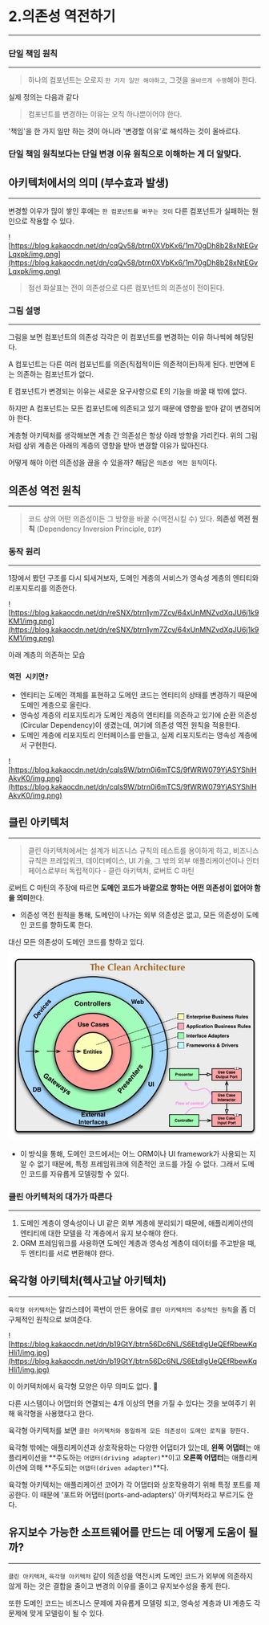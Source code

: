# 2.의존성 역전하기

---

### **단일 책임 원칙**

---

> 하나의 컴포넌트는 오로지 `한 가지 일만 해야하고`, 그것을 `올바르게 수행`해야 한다.
> 

실제 정의는 다음과 같다

> 컴포넌트를 변경하는 이유는 오직 하나뿐이어야 한다.
> 

'책임'을 한 가지 일만 하는 것이 아니라 '변경할 이유'로 해석하는 것이 올바르다.

### 단일 책임 원칙보다는 **단일 변경 이유 원칙**으로 이해하는 게 더 알맞다.

## **아키텍처에서의 의미 (부수효과 발생)**

---

변경할 이우가 믾이 쌓인 후에는 `한 컴포넌트를 바꾸는 것이` 다른 컴포넌트가 실패하는 원인으로 작용할 수 있다.

![https://blog.kakaocdn.net/dn/cqQv58/btrn0XVbKx6/1m70gDh8b28xNtEGvLqxpk/img.png](https://blog.kakaocdn.net/dn/cqQv58/btrn0XVbKx6/1m70gDh8b28xNtEGvLqxpk/img.png)

> 점선 화살표는 전이 의존성으로 다른 컴포넌트의 의존성이 전이된다.
> 

### 그림 설명

---

그림을 보면 컴포넌트의 의존성 각각은 이 컴포넌트를 변경하는 이유 하나씩에 해당된다.

A 컴포넌트는 다른 여러 컴포넌트를 의존(직접적이든 의존적이든)하게 된다. 반면에 E는 의존하는 컴포넌트가 없다.

E 컴포넌트가 변경되는 이유는 새로운 요구사항으로 E의 기능을 바꿀 때 밖에 없다.

하지만 A 컴포넌트는 모든 컴포넌트에 의존되고 있기 때문에 영향을 받아 같이 변경되어야 한다.

계층형 아키텍처를 생각해보면 계층 간 의존성은 항상 아래 방향을 가리킨다. 위의 그림처럼 상위 계층은 아래의 계층의 영향을 받아 변경할 이유가 많아진다.

어떻게 해야 이런 의존성을 끊을 수 있을까? 해답은 `의존성 역전 원칙`이다.

## **의존성 역전 원칙**

---

> 코드 상의 어떤 의존성이든 그 방향을 바꿀 수(역전시킬 수) 있다.
**의존성 역전 원칙** (Dependency Inversion Principle, `DIP`)
> 

### **동작 원리**

---

1장에서 봤던 구조를 다시 되새겨보자, 도메인 계층의 서비스가 영속성 계층의 엔티티와 리포지토리를 의존한다.

![https://blog.kakaocdn.net/dn/reSNX/btrn1ym7Zcv/64xUnMNZvdXqJU6j1k9KM1/img.png](https://blog.kakaocdn.net/dn/reSNX/btrn1ym7Zcv/64xUnMNZvdXqJU6j1k9KM1/img.png)

아래 계층의 의존하는 모습

### `역전 시키면?`

- 엔티티는 도메인 객체를 표현하고 도메인 코드는 엔티티의 상태를 변경하기 때문에 도메인 계층으로 올린다.
- 영속성 계층의 리포지토리가 도메인 계층의 엔티티를 의존하고 있기에 순환 의존성(Circular Dependency)이 생겼는데, 여기에 의존성 역전 원칙을 적용한다.
- 도메인 계층에 리포지토리 인터페이스를 만들고, 실제 리포지토리는 영속성 계층에서 구현한다.

![https://blog.kakaocdn.net/dn/cqIs9W/btrn0i6mTCS/9fWRW079YjASYShlHAkvK0/img.png](https://blog.kakaocdn.net/dn/cqIs9W/btrn0i6mTCS/9fWRW079YjASYShlHAkvK0/img.png)

## **클린 아키텍처**

---

> 클린 아키텍처에서는 설계가 비즈니스 규칙의 테스트를 용이하게 하고, 비즈니스 규칙은 프레임워크, 데이터베이스, UI 기술, 그 밖의 외부 애플리케이션이나 인터페이스로부터 독립적이다 - 클린 아키텍처, 로버트 C 마틴
> 

로버트 C 마틴의 주장에 따르면 **도메인 코드가 바깥으로 향하는 어떤 의존성이 없어야 함을 의미**한다.

- 의존성 역전 원칙을 통해, 도메인이 나가는 외부 의존성은 없고, 모든 의존성이 도메인 코드를 향하도록 한다.

대신 모든 의존성이 도메인 코드를 향하고 있다.

![](../../images/books/만들면서배우는클린아키텍처/클린아키텍처.png)

- 이 방식을 통해, 도메인 코드에서는 어느 ORM이나 UI framework가 사용되는 지 알 수 없기 때문에, 특정 프레임워크에 의존적인 코드를 가질 수 없다. 그래서 도메인 코드를 자유롭게 모델링할 수 있다.

### **클린 아키텍처의 대가가 따른다**

---

1. 도메인 계층이 영속성이나 UI 같은 외부 계층에 분리되기 때문에, 애플리케이션의 엔티티에 대한 모델을 각 계층에서 유지 보수해야 한다.
2. ORM 프레임워크를 사용하면 도메인 계층과 영속성 계층이 데이터를 주고받을 때, 두 엔티티를 서로 변환해야 한다.

## **육각형 아키텍처(헥사고날 아키텍처)**

---

`육각형 아키텍처`는 알라스테어 콕번이 만든 용어로 `클린 아키텍처의 추상적인 원칙`을 좀 더 구체적인 원칙으로 보여준다.

![https://blog.kakaocdn.net/dn/b19GtY/btrn56Dc6NL/S6EtdIgUeQEfRbewKqHli1/img.jpg](https://blog.kakaocdn.net/dn/b19GtY/btrn56Dc6NL/S6EtdIgUeQEfRbewKqHli1/img.jpg)

이 아키텍처에서 육각형 모양은 아무 의미도 없다. 🤔

다른 시스템이나 어댑터와 연결되는 4개 이상의 면을 가질 수 있다는 것을 보여주기 위해 육각형을 사용했다고 한다.

육각형 아키텍처를 보면 `클린 아키텍처와 동일하게 모든 의존성이 도메인 로직을 향한다.`

육각형 밖에는 애플리케이션과 상호작용하는 다양한 어댑터가 있는데, **왼쪽** **어댑터**는 애플리케이션을 **주도하는 `어댑터(driving adapter)`**이고 **오른쪽 어댑터**는 애플리케이션에 의해 **주도되는 `어댑터(driven adapter)`**다.

육각형 아키텍처는 애플리케이션 코어가 각 어댑터와 상호작용하기 위해 특정 포트를 제공한다. 이 때문에 '포트와 어댑터(ports-and-adapters)' 아키텍처라고 부르기도 한다.

## **유지보수 가능한 소프트웨어를 만드는 데 어떻게 도움이 될까?**

---

`클린 아키텍처`, `육각형 아키텍처` 같이 의존성을 역전시켜 도메인 코드가 외부에 의존하지 않게 하는 것은 결합을 줄이고 변경의 이유를 줄이고 유지보수성을 좋게 한다.

또한 도메인 코드는 비즈니스 문제에 자유롭게 모델링 되고, 영속성 계층과 UI 계층도 각 문제에 맞게 모델링이 될 수 있다.